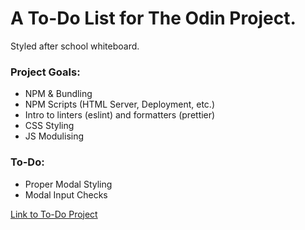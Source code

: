 <h1>A To-Do List for The Odin Project.</h1>

Styled after school whiteboard.
<br>

<h3><strong>Project Goals:</strong></h3>
<ul>
  <li>NPM & Bundling</li>
  <li>NPM Scripts (HTML Server, Deployment, etc.)</li>
  <li>Intro to linters (eslint) and formatters (prettier)</li>
  <li>CSS Styling</li>
  <li>JS Modulising</li>
</ul>

<h3><strong>To-Do:</strong></h3>
<ul>
  <li>Proper Modal Styling</li>
  <li>Modal Input Checks</li>
</ul>

<a href="https://github.com/sunnyychung/odin-todolist" _blank>Link to To-Do Project</a>
